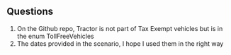 ## Questions

1. On the Github repo, Tractor is not part of Tax Exempt vehicles but is in the enum TollFreeVehicles
2. The dates provided in the scenario, I hope I used them in the right way
